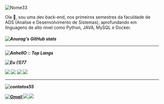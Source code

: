


![Nome33](https://user-images.githubusercontent.com/82064087/133174849-ef9af820-523f-4d9f-83c5-6dd572f28755.png)




 Ola :vulcan_salute:, sou uma dev back-end, nos primeiros semestres da faculdade de ADS (Analise e Desenvolvimento de Sistemas),
 aprofundando em linguagens de alto nivel como Python, JAVA, MySQL e Docker.<h5>
 ![Anurag's GitHub stats](https://github-readme-stats.vercel.app/api?username=ClaudianeC&theme=monokai&show_icons=true)

____________________________________________________________________________________________________________________________________________________  


<img src="https://github-readme-stats.vercel.app/api/top-langs/?username=ClaudianeC&langs_count=13&theme=monokai&layout=compact" alt="AnhellO :: Top Langs" />
 
 ![Eu (1)77](https://user-images.githubusercontent.com/82064087/133174247-c3e76360-73af-4953-b0ad-18a75e7728cf.png)


<img  src="https://img.icons8.com/color/48/000000/mysql-logo.png"/>   <img src="https://img.icons8.com/color/48/000000/java-coffee-cup-logo--v1.png"/> <img src="https://img.icons8.com/color/48/000000/python--v2.png"/>  <img src="https://user-images.githubusercontent.com/82064087/167633133-5fb0ce9f-abcb-40ea-bb22-6c684b31a7d4.png"/>
 

___________________________________________________________________________________________________________________________________________________
![contatos55](https://user-images.githubusercontent.com/82064087/133174744-21250a28-10f5-4647-afbe-6a9b08b6a96b.png)



 
<a href="mailto:cçaudicostta416@gmail.com" mailto="princesad341@gmail.com" target="_blank">
<img src="https://img.icons8.com/color/48/000000/gmail--v1.png" alt="Gmail">
</a>
  <a href="https://github.com/ClaudianeC" target="_blank">
  <img src="https://img.icons8.com/fluent/48/000000/github.png"/>
</a>
 </a>
  <a href="https://www.linkedin.com/in/claudiane-costa-91a057219/" target="_blank">
  <img src="https://user-images.githubusercontent.com/82064087/167633999-f58dc942-5fe1-4070-929d-650362bd0cb9.png"/>
</a>
 



<!--
**ClaudianeC/ClaudianeC** is a ✨ _special_ ✨ repository because its `README.md` (this file) appears on your GitHub profile.

Here are some ideas to get you started:

- 🔭 I’m currently working on ...
- 🌱 I’m currently learning ...
- 👯 I’m looking to collaborate on ...
- 🤔 I’m looking for help with ...
- 💬 Ask me about ...
- 📫 How to reach me: ...
- 😄 Pronouns: ...
- ⚡ Fun fact: ...
-->
